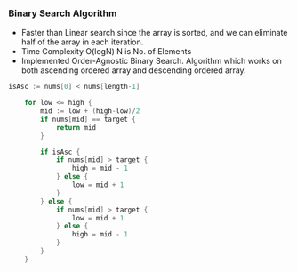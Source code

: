 ### Binary Search Algorithm

- Faster than Linear search since the array is sorted, and we can eliminate half of the array in each iteration.
- Time Complexity O(logN) N is No. of Elements
- Implemented Order-Agnostic Binary Search. Algorithm which works on both ascending ordered array and descending ordered array.

```go
isAsc := nums[0] < nums[length-1]

	for low <= high {
		mid := low + (high-low)/2
		if nums[mid] == target {
			return mid
		}

		if isAsc {
			if nums[mid] > target {
				high = mid - 1
			} else {
				low = mid + 1
			}
		} else {
			if nums[mid] > target {
				low = mid + 1
			} else {
				high = mid - 1
			}
		}
	}

```
